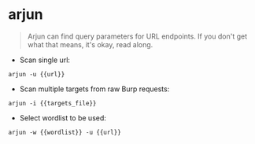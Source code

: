 # arjun
> Arjun can find query parameters for URL endpoints. If you don't get what that means, it's okay, read along.

- Scan single url:

`arjun -u {{url}}`

- Scan multiple targets from raw Burp requests:

`arjun -i {{targets_file}}`

- Select wordlist to be used: 

`arjun -w {{wordlist}} -u {{url}}`



